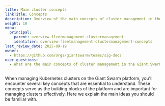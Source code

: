 ```yaml
---
title: Main cluster concepts
linkTitle: Concepts
description: Overview of the main concepts of cluster management in the Giant Swarm platform.
weight: 10
menu:
  principal:
    parent: overview-fleetmanagement-clustermanagement
    identifier: overview-fleetmanagement-clustermanagement-concepts
last_review_date: 2025-09-19
owner:
  - https://github.com/orgs/giantswarm/teams/sig-docs
user_questions:
  - What are the main concepts of cluster management in the Giant Swarm platform?
---
```


When managing Kubernetes clusters on the Giant Swarm platform, you'll encounter several key concepts that are essential to understand. These concepts serve as the building blocks of the platform and are important for managing clusters effectively. Here we explain the main ideas you should be familiar with.
